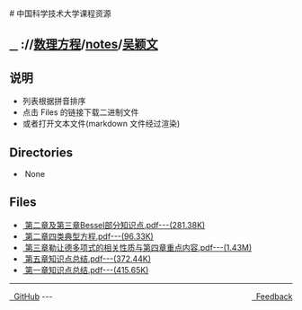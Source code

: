 
<head>
    <meta http-equiv="content-type" content="text/html; charset=utf-8">
    <link rel="stylesheet" href="https://use.fontawesome.com/releases/v5.8.1/css/all.css" integrity="sha384-50oBUHEmvpQ+1lW4y57PTFmhCaXp0ML5d60M1M7uH2+nqUivzIebhndOJK28anvf" crossorigin="anonymous">
    <title> 中国科学技术大学课程资源</title>
</head>
# 中国科学技术大学课程资源

<div>
  <h2>
    <a href="../index.html">&nbsp;&nbsp;<i class="fas fa-backward"></i>&nbsp;</a>
    :/<a href="../../../index.html"><i class="fas fa-home"></i></a>/<a href="../../index.html">数理方程</a>/<a href="../index.html">notes</a>/<a href="index.html">吴颖文</a>
  </h2>
</div>

## 说明
- 列表根据拼音排序
- 点击 Files 的链接下载二进制文件
- 或者打开文本文件(markdown 文件经过渲染)

<h2> Directories &nbsp; <a href="http://downgit.zhoudaxiaa.com/#/home?url=https://github.com/USTC-Resource/USTC-Course/tree/master/数理方程/notes/吴颖文" style="color:red;text-decoration:underline;" target="_black"><i class="fas fa-download"></i></a></h2>

<ul><li><i class="fas fa-meh"></i>&nbsp;None</li></ul>

## Files
<ul><li><a href="https://raw.githubusercontent.com/USTC-Resource/USTC-Course/master/数理方程/notes/吴颖文/第二章及第三章Bessel部分知识点.pdf"><i class="fas fa-file-pdf"></i>&nbsp;第二章及第三章Bessel部分知识点.pdf---(281.38K)</a></li>
<li><a href="https://raw.githubusercontent.com/USTC-Resource/USTC-Course/master/数理方程/notes/吴颖文/第二章四类典型方程.pdf"><i class="fas fa-file-pdf"></i>&nbsp;第二章四类典型方程.pdf---(96.33K)</a></li>
<li><a href="https://raw.githubusercontent.com/USTC-Resource/USTC-Course/master/数理方程/notes/吴颖文/第三章勒让德多项式的相关性质与第四章重点内容.pdf"><i class="fas fa-file-pdf"></i>&nbsp;第三章勒让德多项式的相关性质与第四章重点内容.pdf---(1.43M)</a></li>
<li><a href="https://raw.githubusercontent.com/USTC-Resource/USTC-Course/master/数理方程/notes/吴颖文/第五章知识点总结.pdf"><i class="fas fa-file-pdf"></i>&nbsp;第五章知识点总结.pdf---(372.44K)</a></li>
<li><a href="https://raw.githubusercontent.com/USTC-Resource/USTC-Course/master/数理方程/notes/吴颖文/第一章知识点总结.pdf"><i class="fas fa-file-pdf"></i>&nbsp;第一章知识点总结.pdf---(415.65K)</a></li></ul>

---
<div style="text-decration:underline;display:inline">
  <a href="https://github.com/USTC-Resource/USTC-Course.git" target="_blank" rel="external"><i class="fab fa-github"></i>&nbsp; GitHub</a>
  <a href="mailto:&#122;huheqin1@gmail.com?subject=反馈与建议" style="float:right" target="_blank" rel="external"><i class="fas fa-envelope"></i>&nbsp; Feedback</a>
</div>
---


